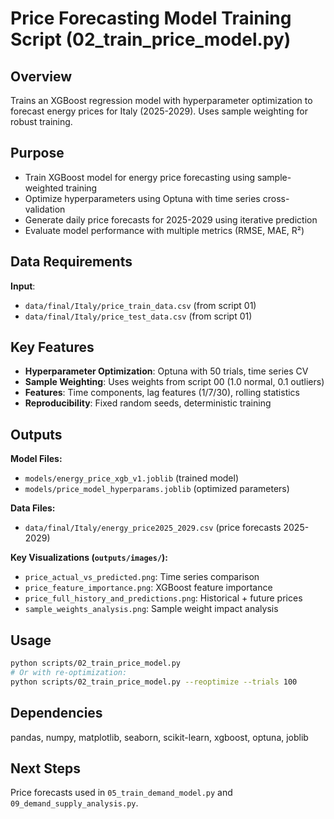 # Price Forecasting Model Training Script (02_train_price_model.py)

## Overview
Trains an XGBoost regression model with hyperparameter optimization to forecast energy prices for Italy (2025-2029). Uses sample weighting for robust training.

## Purpose
- Train XGBoost model for energy price forecasting using sample-weighted training
- Optimize hyperparameters using Optuna with time series cross-validation
- Generate daily price forecasts for 2025-2029 using iterative prediction
- Evaluate model performance with multiple metrics (RMSE, MAE, R²)

## Data Requirements
**Input**: 
- `data/final/Italy/price_train_data.csv` (from script 01)
- `data/final/Italy/price_test_data.csv` (from script 01)

## Key Features
- **Hyperparameter Optimization**: Optuna with 50 trials, time series CV
- **Sample Weighting**: Uses weights from script 00 (1.0 normal, 0.1 outliers)
- **Features**: Time components, lag features (1/7/30), rolling statistics
- **Reproducibility**: Fixed random seeds, deterministic training

## Outputs
**Model Files:**
- `models/energy_price_xgb_v1.joblib` (trained model)
- `models/price_model_hyperparams.joblib` (optimized parameters)

**Data Files:**
- `data/final/Italy/energy_price2025_2029.csv` (price forecasts 2025-2029)

**Key Visualizations (`outputs/images/`):**
- `price_actual_vs_predicted.png`: Time series comparison
- `price_feature_importance.png`: XGBoost feature importance
- `price_full_history_and_predictions.png`: Historical + future prices
- `sample_weights_analysis.png`: Sample weight impact analysis

## Usage
```bash
python scripts/02_train_price_model.py
# Or with re-optimization:
python scripts/02_train_price_model.py --reoptimize --trials 100
```

## Dependencies
pandas, numpy, matplotlib, seaborn, scikit-learn, xgboost, optuna, joblib

## Next Steps
Price forecasts used in `05_train_demand_model.py` and `09_demand_supply_analysis.py`.
